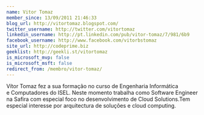 ```yaml
---
name: Vitor Tomaz
member_since: 13/09/2011 21:46:33
blog_url: http://vitortomaz.blogspot.com/
twitter_username: http://twitter.com/vitortomaz
linkedin_username: http://pt.linkedin.com/pub/vitor-tomaz/7/981/6b9
facebook_username: http://www.facebook.com/vitorbstomaz
site_url: http://codeprime.biz
geeklist: http://geekli.st/vitortomaz
is_microsoft_mvp: false
is_microsoft_msft: false
redirect_from: /membro/vitor-tomaz/
---
```

Vítor Tomaz fez a sua formação no curso de Engenharia Informática e&#160;Computadores do ISEL. Neste momento trabalha como Software Engineer na&#160;Safira com especial foco no desenvolvimento de Cloud Solutions.Tem especial interesse por arquitectura de soluções e cloud computing.